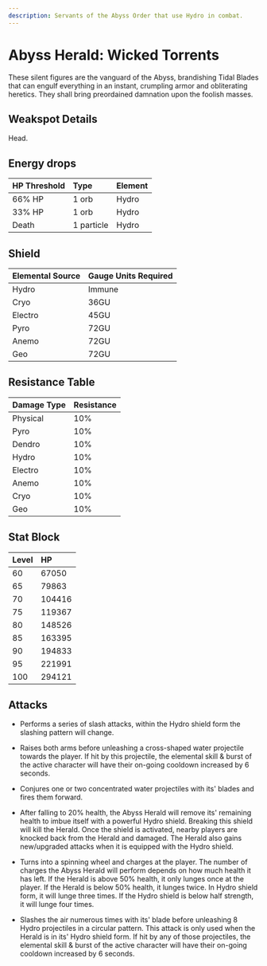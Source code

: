 ```yaml
---
description: Servants of the Abyss Order that use Hydro in combat.
---
```


# Abyss Herald: Wicked Torrents

These silent figures are the vanguard of the Abyss, brandishing Tidal Blades that can engulf everything in an instant, crumpling armor and obliterating heretics. They shall bring preordained damnation upon the foolish masses.

## Weakspot Details

Head.

## Energy drops

| HP Threshold | Type       | Element |
| :----------- | :--------- | :------ |
| 66% HP       | 1 orb      | Hydro   |
| 33% HP       | 1 orb      | Hydro   |
| Death        | 1 particle | Hydro   |

## Shield

| Elemental Source | Gauge Units Required |
| :--------------- | :------------------- |
| Hydro            | Immune               |
| Cryo             | 36GU                 |
| Electro          | 45GU                 |
| Pyro             | 72GU                 |
| Anemo            | 72GU                 |
| Geo              | 72GU                 |

## Resistance Table

| Damage Type | Resistance |
| :---------- | :--------- |
| Physical    | 10%        |
| Pyro        | 10%        |
| Dendro      | 10%        |
| Hydro       | 10%        |
| Electro     | 10%        |
| Anemo       | 10%        |
| Cryo        | 10%        |
| Geo         | 10%        |

## Stat Block

| Level | HP     |
| :---- | :----- |
| 60    | 67050  |
| 65    | 79863  |
| 70    | 104416 |
| 75    | 119367 |
| 80    | 148526 |
| 85    | 163395 |
| 90    | 194833 |
| 95    | 221991 |
| 100   | 294121 |

## Attacks

* Performs a series of slash attacks, within the Hydro shield form the slashing pattern will change.

* Raises both arms before unleashing a cross-shaped water projectile towards the player. If hit by this projectile, the elemental skill & burst of the active character will have their on-going cooldown increased by 6 seconds.

* Conjures one or two concentrated water projectiles with its' blades and fires them forward.

* After falling to 20% health, the Abyss Herald will remove its' remaining health to imbue itself with a powerful Hydro shield. Breaking this shield will kill the Herald. Once the shield is activated, nearby players are knocked back from the Herald and damaged. The Herald also gains new/upgraded attacks when it is equipped with the Hydro shield.

* Turns into a spinning wheel and charges at the player. The number of charges the Abyss Herald will perform depends on how much health it has left. If the Herald is above 50% health, it only lunges once at the player. If the Herald is below 50% health, it lunges twice. In Hydro shield form, it will lunge three times. If the Hydro shield is below half strength, it will lunge four times.

* Slashes the air numerous times with its' blade before unleashing 8 Hydro projectiles in a circular pattern. This attack is only used when the Herald is in its' Hydro shield form. If hit by any of those projectiles, the elemental skill & burst of the active character will have their on-going cooldown increased by 6 seconds.
